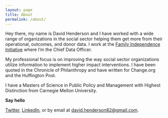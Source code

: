 ```yaml
---
layout: page
title: About
permalink: /about/
---
```


Hey there, my name is David Henderson and I have worked with a wide range of organizations in the social sector helping them get more from their operational, outcomes, and donor data. I work at the [Family Independence Initiative][fii] where I’m the Chief Data Officer.

My professional focus is on improving the way social sector organizations utilize information to implement higher impact interventions. I have been quoted in the Chronicle of Philanthropy and have written for Change.org and the Huffington Post.

I have a Masters of Science in Public Policy and Management with Highest Distinction from Carnegie Mellon University.

**Say hello**

[Twitter][twitter], [LinkedIn][linkedin], or by email at [david.henderson82@gmail.com][email].

[fii]: http://www.fii.org/
[twitter]: https://twitter.com/david_henderson
[linkedin]: https://www.linkedin.com/in/davidihenderson
[email]: mailto:david.henderson82@gmail.com